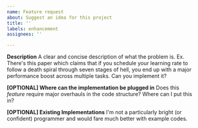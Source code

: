 ```yaml
---
name: Feature request
about: Suggest an idea for this project
title: ''
labels: enhancement
assignees: ''

---
```


**Description**
A clear and concise description of what the problem is. Ex. There's this paper which claims that if you schedule your learning rate to follow a death spiral through seven stages of hell, you end up with a major performance boost across multiple tasks. Can you implement it?

**[OPTIONAL] Where can the implementation be plugged in**
Does this _feature_ require major overhauls in the code structure? Where can I put this in?

**[OPTIONAL] Existing Implementations**
I'm not a particularly bright (or confident) programmer and would fare much better with example codes.
